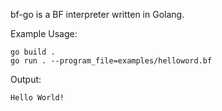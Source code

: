 bf-go is a BF interpreter written in Golang.

Example Usage:
```
go build .
go run . --program_file=examples/helloword.bf
```

Output:
```
Hello World!
```
